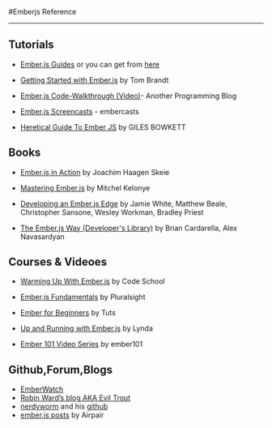 #Emberjs Reference
___

## Tutorials 

- [Ember.js Guides](http://emberjs.com/guides/getting-started/)
 or you can get from [here](https://leanpub.com/emberjsguides/read)

- [Getting Started with Ember.js](http://twbrandt.github.io/2013/02/11/Ember-Quick_Start_Guide/)  by Tom Brandt

- [Ember.js Code-Walkthrough (Video)](http://www.lukaszielinski.de/blog/posts/2013/02/23/ember-dot-js-code-walkthrough-video/)- Another Programming Blog

- [Ember.js Screencasts](http://www.embercasts.com/) - embercasts

- [Heretical Guide To Ember JS](http://gilesbowkett.blogspot.com/2013/06/heretical-guide-to-ember-js.html) by GILES BOWKETT


## Books
- [Ember.js in Action](http://www.amazon.com/Ember-js-Action-Joachim-Haagen-Skeie/dp/1617291455) by Joachim Haagen Skeie

- [Mastering Ember.js](http://www.amazon.com/Mastering-Ember-js-Mitchel-Kelonye/dp/1783981989/ref=pd_bxgy_b_text_y) by Mitchel Kelonye

- [Developing an Ember.js Edge](http://www.amazon.com/Developing-Ember-js-Edge-Jamie-White-ebook/dp/B00JETLW32/ref=sr_1_9?s=books&ie=UTF8&qid=1427061463&sr=1-9&keywords=emberjs) by Jamie White, Matthew Beale, Christopher Sansone, Wesley Workman, Bradley Priest

- [The Ember.js Way (Developer's Library)](http://www.amazon.com/Ember-js-Way-Developers-Library/dp/0321994531/ref=sr_1_8?s=books&ie=UTF8&qid=1427061463&sr=1-8&keywords=emberjs) by Brian Cardarella, Alex Navasardyan

## Courses & Videoes
- [Warming Up With Ember.js](https://www.codeschool.com/courses/warming-up-with-ember-js) by Code School

- [Ember.js 
Fundamentals](http://www.pluralsight.com/courses/emberjs-fundamentals) by Pluralsight

- [Ember for Beginners](http://code.tutsplus.com/courses/ember-for-beginners) by Tuts

- [Up and Running with Ember.js](http://www.lynda.com/Emberjs-tutorials/Up-Running-Emberjs/178116-2.html) by Lynda

- [Ember 101 Video Series](http://ember101.com/videos/001-intro-and-binding-data-to-templates) by ember101

## Github,Forum,Blogs
- [EmberWatch](http://emberwatch.com/)
- [Robin Ward’s blog AKA Evil Trout](http://eviltrout.com/)
- [nerdyworm](http://nerdyworm.com/) and his [github](https://github.com/nerdyworm)
- [ember.js posts](https://www.airpair.com/posts/tag/ember.js) by Airpair

